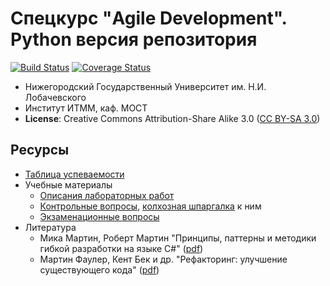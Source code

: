 # Спецкурс "Agile Development". Python версия репозитория

[![Build Status][travis-badge]][travis]
[![Coverage Status][coveralls-badge]][coveralls]

 - Нижегородский Государственный Университет им. Н.И. Лобачевского
 - Институт ИТММ, каф. МОСТ
 - __License__: Creative Commons Attribution-Share Alike 3.0 ([CC BY-SA 3.0][cc3])

## Ресурсы

- [Таблица успеваемости][hall-of-fame]
- Учебные материалы
    - [Описания лабораторных работ][labs]
    - [Контрольные вопросы][control-questions], [колхозная шпаргалка][cheatsheet] к ним
    - [Экзаменационные вопросы][exam-questions]
- Литература
    - Мика Мартин, Роберт Мартин "Принципы, паттерны и методики гибкой разработки на языке C#" ([pdf][book-agile])
    - Мартин Фаулер, Кент Бек и др. "Рефакторинг: улучшение существующего кода" ([pdf][book-refactoring])

<!-- LINKS UPDATABLE -->
[hall-of-fame]:     https://docs.google.com/spreadsheets/d/1Pt9i-UGUiFG8_tjnUjxmCqVjP9VHG9GJc1LNZQeGU_4/edit#gid=1613595355
[exam-questions]:   https://docs.google.com/spreadsheets/d/1Pt9i-UGUiFG8_tjnUjxmCqVjP9VHG9GJc1LNZQeGU_4/edit#gid=827430395

<!-- LINKS PERMANENT -->
[cc3]:              http://creativecommons.org/licenses/by-sa/3.0/
[travis]:           https://travis-ci.org/UNN-ITMM-Software/agile-course-practice-python
[travis-badge]:     https://travis-ci.org/UNN-ITMM-Software/agile-course-practice-python.svg?branch=master
[control-questions]: https://github.com/UNN-VMK-Software/agile-course-theory/blob/master/slides/control-questions.md
[cheatsheet]:       https://docs.google.com/document/d/1QhdJOnSw-Gn_-WM9RWLzmxZMrWTB4EbyTkaNBWMGA3Y/edit
[book-agile]:       http://www.books.ru/books/printsipy-patterny-i-metodiki-gibkoi-razrabotki-na-yazyke-c-fail-pdf-864714/?show=1
[book-refactoring]: http://www.books.ru/books/refaktoring-uluchshenie-sushchestvuyushchego-koda-fail-pdf-552092/?show=1

<!-- CLEANUP -->
[coveralls]:        https://coveralls.io/github/GodfatherThe/agile-course-practice-python
[coveralls-badge]:  https://coveralls.io/repos/GodfatherThe/agile-course-practice-python/badge.svg?branch=master&service=github
[labs]:             https://github.com/UNN-VMK-Software/agile-course-practice/tree/master/docs

<!-- NOTES

TODO

    - infrastructure
        - refresh links
        - enable GitterChat
        - update lab guides for Python
    - code
        - resolve issue with flake8 (first locally, then remotely)
        - make code coverage report the same both locally and on Travis-CI
        - enable code coverage

NOTES

    - on macOS used default Python2.7
    - without pip installed nose using $sudo easy_install nose, all tests have passed

   69  easy_install pip
   70  sudo easy_install pip
   95  pip install -r requirements.txt

   80  python -m pip install flake8
   87  pip install zipp==0.5.0
   88  pip install contextlib2 pathlib2
   89  pip install configparser==3.5
   99  PATH="/Users/kirill-personal/Library/Python/2.7/bin:$PATH"

  101  flake8 --max-line-length=110 code

-->

